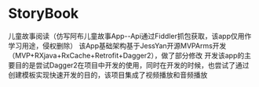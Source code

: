 # StoryBook
儿童故事阅读（仿写阿布儿童故事App--Api通过Fiddler抓包获取，该app仅用作学习用途，侵权删除）
该App基础架构基于JessYan开源MVPArms开发（MVP+RXjava+RxCache+Retrofit+Dagger2），做了部分修改
开发该app的主要目的是尝试Dagger2在项目中开发的使用，同时在开发的时候，也尝试了通过创建模板实现快速开发的目的，该项目集成了视频播放和音频播放
